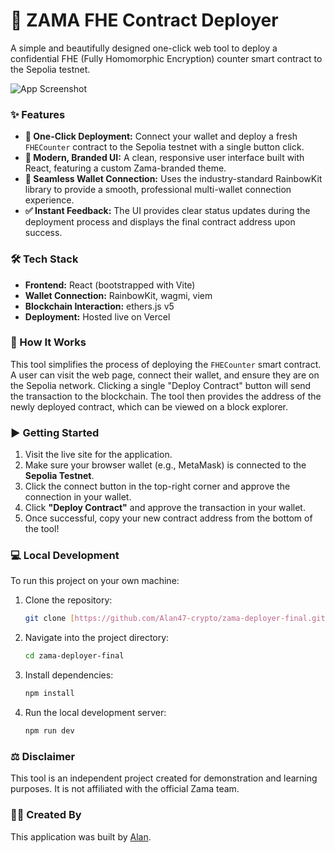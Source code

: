 # 🚀 ZAMA FHE Contract Deployer

A simple and beautifully designed one-click web tool to deploy a confidential FHE (Fully Homomorphic Encryption) counter smart contract to the Sepolia testnet.

![App Screenshot](https://i.imgur.com/3nBZmC0.png)
### ✨ Features

* **🚀 One-Click Deployment:** Connect your wallet and deploy a fresh `FHECounter` contract to the Sepolia testnet with a single button click.
* **🎨 Modern, Branded UI:** A clean, responsive user interface built with React, featuring a custom Zama-branded theme.
* **🦊 Seamless Wallet Connection:** Uses the industry-standard RainbowKit library to provide a smooth, professional multi-wallet connection experience.
* **✅ Instant Feedback:** The UI provides clear status updates during the deployment process and displays the final contract address upon success.

### 🛠️ Tech Stack

* **Frontend:** React (bootstrapped with Vite)
* **Wallet Connection:** RainbowKit, wagmi, viem
* **Blockchain Interaction:** ethers.js v5
* **Deployment:** Hosted live on Vercel

### 🤔 How It Works

This tool simplifies the process of deploying the `FHECounter` smart contract. A user can visit the web page, connect their wallet, and ensure they are on the Sepolia network. Clicking a single "Deploy Contract" button will send the transaction to the blockchain. The tool then provides the address of the newly deployed contract, which can be viewed on a block explorer.

### ▶️ Getting Started

1.  Visit the live site for the application.
2.  Make sure your browser wallet (e.g., MetaMask) is connected to the **Sepolia Testnet**.
3.  Click the connect button in the top-right corner and approve the connection in your wallet.
4.  Click **"Deploy Contract"** and approve the transaction in your wallet.
5.  Once successful, copy your new contract address from the bottom of the tool!

### 💻 Local Development

To run this project on your own machine:

1.  Clone the repository:
    ```bash
    git clone [https://github.com/Alan47-crypto/zama-deployer-final.git](https://github.com/Alan47-crypto/zama-deployer-final.git)
    ```
2.  Navigate into the project directory:
    ```bash
    cd zama-deployer-final
    ```
3.  Install dependencies:
    ```bash
    npm install
    ```
4.  Run the local development server:
    ```bash
    npm run dev
    ```

### ⚖️ Disclaimer

This tool is an independent project created for demonstration and learning purposes. It is not affiliated with the official Zama team.

### 👨‍💻 Created By

This application was built by [Alan](https://x.com/0xKangLiu).
